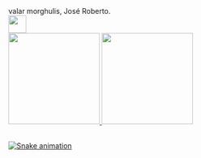 <div align-itens="space-between">
  <div>
  valar morghulis, José Roberto. 
  </div>
   <img height="35em" src="https://user-images.githubusercontent.com/40812505/123888140-33bf6580-d929-11eb-8cd7-913b5b8e954c.png"/>
</div>

<div>
<a href="https://github.com/jrlimax">
<img height="180em" src="https://github-readme-stats.vercel.app/api?username=jrlimax&show_icons=true&theme=midnight-purple&include_all_commits=true"/>
<img height="180em" src="https://github-readme-stats.vercel.app/api/top-langs/?username=jrlimax&layout=compact&langs_count=6&theme=midnight-purple"/>
</div><br>

![Snake animation](https://github.com/jrlimax/rafaballerini/blob/output/github-contribution-grid-snake.svg)

<!--
**jrlimax/jrlimax** is a ✨ _special_ ✨ repository because its `README.md` (this file) appears on your GitHub profile.

Here are some ideas to get you started:

- 🔭 I’m currently working on ...
- 🌱 I’m currently learning ...
- 👯 I’m looking to collaborate on ...
- 🤔 I’m looking for help with ...
- 💬 Ask me about ...
- 📫 How to reach me: ...
- 😄 Pronouns: ...
- ⚡ Fun fact: ...
-->
